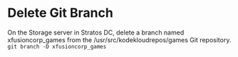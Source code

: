 # Delete Git Branch
On the Storage server in Stratos DC, delete a branch named xfusioncorp_games from the /usr/src/kodekloudrepos/games Git repository.
`git branch -D xfusioncorp_games`